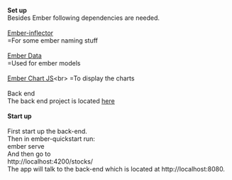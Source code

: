 <b>Set up</b><br>
Besides Ember following dependencies are needed. <br>
<br>
[Ember-inflector](https://github.com/stefanpenner/ember-inflector)<br>
=For some ember naming stuff<br>
<br>
[Ember Data](https://github.com/emberjs/data)<br>
=Used for ember models<br>
<br>
[Ember Chart JS](https://github.com/aomran/ember-cli-chart_)<br>
=To display the charts<br>
<br>
Back end<br>
The back end project is located [here](https://github.com/metalprogrammer/RubyBackEndStockProject/)<br>
<br>
<b>Start up</b><br>
<br>
First start up the back-end. <br>
Then in ember-quickstart run:<br>
ember serve<br>
And then go to <br>
http://localhost:4200/stocks/<br>
The app will talk to the back-end which is located at http://localhost:8080. <br>